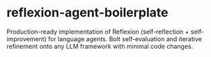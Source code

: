 # reflexion-agent-boilerplate
Production-ready implementation of Reflexion (self-reflection + self-improvement) for language agents. Bolt self-evaluation and iterative refinement onto any LLM framework with minimal code changes.
